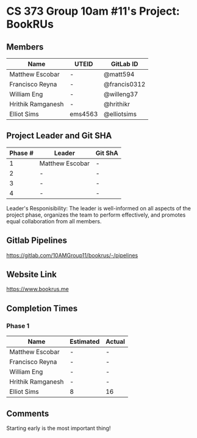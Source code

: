 # CS 373 Group 10am #11's Project: BookRUs

## Members

| Name                 | UTEID   | GitLab ID       |
| -------------------- | ------- | --------------- |
| Matthew Escobar      | -       | @matt594        |
| Francisco Reyna      | -       | @francis0312    |
| William Eng          | -       | @willeng37      |
| Hrithik Ramganesh    | -       | @hrithikr       |
| Elliot Sims          | ems4563 | @elliotsims     |

## Project Leader and Git SHA

| Phase #  | Leader               | Git ShA   |
| -------- | -------------------- | --------- |
| 1        | Matthew Escobar      | -         |
| 2        | -                    | -         |
| 3        | -                    | -         |
| 4        | -                    | -         |

Leader's Responisibility: The leader is well-informed on all aspects of the project phase, organizes the team to perform effectively, and promotes equal collaboration from all members.

## Gitlab Pipelines

https://gitlab.com/10AMGroup11/bookrus/-/pipelines

## Website Link

https://www.bookrus.me

## Completion Times

### Phase 1

| Name                 | Estimated | Actual |
| -------------------- | --------- | ------ |
| Matthew Escobar      | -         | -      |
| Francisco Reyna      | -         | -      |
| William Eng          | -         | -      |
| Hrithik Ramganesh    | -         | -      |
| Elliot Sims          | 8         | 16     |

## Comments

Starting early is the most important thing!
